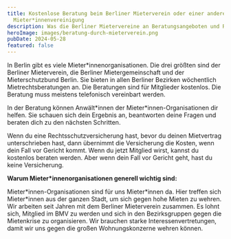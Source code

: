 ```yaml
---
title: Kostenlose Beratung beim Berliner Mieterverein oder einer anderen
  Mieter*innenvereinigung
description: Was die Berliner Mietervereine an Beratungsangeboten und Rechtsschutz anbieten.
heroImage: images/beratung-durch-mieterverein.png
pubDate: 2024-05-28
featured: false
---
```

In Berlin gibt es viele Mieter\*innenorganisationen. Die drei größten sind der Berliner Mieterverein, die Berliner Mietergemeinschaft und der Mieterschutzbund Berlin. Sie bieten in allen Berliner Bezirken wöchentlich Mietrechtsberatungen an. Die Beratungen sind für Mitglieder kostenlos. Die Beratung muss meistens telefonisch vereinbart werden.

In der Beratung können Anwält\*innen der Mieter\*innen-Organisationen dir helfen. Sie schauen sich dein Ergebnis an, beantworten deine Fragen und beraten dich zu den nächsten Schritten.

Wenn du eine Rechtsschutzversicherung hast, bevor du deinen Mietvertrag unterschrieben hast, dann übernimmt die Versicherung die Kosten, wenn dein Fall vor Gericht kommt. Wenn du jetzt Mitglied wirst, kannst du kostenlos beraten werden. Aber wenn dein Fall vor Gericht geht, hast du keine Versicherung.

**Warum Mieter\*innenorganisationen generell wichtig sind:**

Mieter\*innen-Organisationen sind für uns Mieter\*innen da. Hier treffen sich Mieter\*innen aus der ganzen Stadt, um sich gegen hohe Mieten zu wehren.   
Wir arbeiten seit Jahren mit dem Berliner Mieterverein zusammen. Es lohnt sich, Mitglied im BMV zu werden und sich in den Bezirksgruppen gegen die Mietenkrise zu organisieren. Wir brauchen starke Interessenvertretungen, damit wir uns gegen die großen Wohnungskonzerne wehren können.